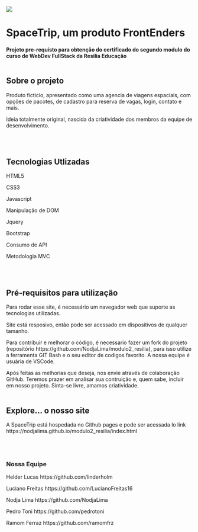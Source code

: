 <img src="img/carousel_img1.jpg">

<h1>SpaceTrip, um produto FrontEnders</h1>
<h4>Projeto pre-requisto para obtenção do certificado do segundo modulo do curso de WebDev FullStack da Resilia Educação
<br>
<br>

<h2>Sobre o projeto</h2>

<p>Produto ficticio, apresentado como uma agencia de viagens espaciais, com opções de pacotes, de cadastro para reserva de vagas, login, contato e mais.</p>
<p>Ideia totalmente original, nascida da criatividade dos membros da equipe de desenvolvimento.</p>

<br>
<br>

<h2>Tecnologias Utlizadas</h2>

<p>HTML5</p>
<p>CSS3</p>
<p>Javascript</p>
<p>Manipulação de DOM</p>
<p>Jquery</p>
<p>Bootstrap</p>
<p>Consumo de API</p>
<p>Metodologia MVC</p>

<br>
<br>

<h2>Pré-requisitos para utilização</h2>

<p>Para rodar esse site, é necessário um navegador web que suporte as tecnologias utilizadas.</p>

<p>Site está resposivo, então pode ser acessado em dispositivos de qualquer tamanho.</p>

<p>Para contribuir e melhorar o código, é necessario fazer um fork do projeto (repositório https://github.com/NodjaLima/modulo2_resilia), para isso utilize a ferramenta GIT Bash e o seu editor de codigos favorito. A nossa equipe é usuária de VSCode.</p>

<p>Após feitas as melhorias que deseja, nos envie através de colaboração GitHub. Teremos prazer em analisar sua contruição e, quem sabe, incluir em nosso projeto. Sinta-se livre, amamos criatividade.

<br>
<br>

<h2>Explore... o nosso site</h2>

<p>A SpaceTrip está hospedada no Github pages e pode ser acessada lo link https://nodjalima.github.io/modulo2_resilia/index.html </p>

<br>
<br>

<h3>Nossa Equipe</h3>

<p>Helder Lucas https://github.com/linderholm</p>
<p>Luciano Freitas https://github.com/LucianoFreitas16</p>
<p>Nodja Lima https://github.com/NodjaLima</p>
<p>Pedro Toni https://github.com/pedrotoni</p>
<p>Ramom Ferraz https://github.com/ramomfrz</p>


